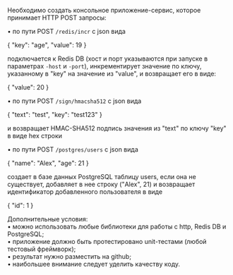 Необходимо создать консольное приложение-сервис, которое принимает HTTP POST запросы: <br>

• по пути POST `/redis/incr` с json вида <br>

{
  "key": "age",
  "value": 19
}<br>

подключается к Redis DB (хост и порт указываются при запуске в параметрах `-host` и `-port`),
инкрементирует значение по ключу, указанному в "key" на значение из "value", и возвращает его в
виде:<br>

{
"value": 20
}<br>

• по пути POST `/sign/hmacsha512` с json вида <br>

{
"text": "test",
"key": "test123"
}<br>

и возвращает HMAC-SHA512 подпись значения из "text" по ключу "key" в виде hex строки <br>

• по пути POST `/postgres/users` с json вида <br>

{
"name": "Alex",
"age": 21
} <br>

создает в базе данных PostgreSQL таблицу users, если она не существует, добавляет в нее строку
("Alex", 21) и возвращает идентификатор добавленного пользователя в виде <br>

{
"id": 1
} <br>

Дополнительные условия:<br>
• можно использовать любые библиотеки для работы с http, Redis DB и PostgreSQL;<br>
• приложение должно быть протестировано unit-тестами (любой тестовый фреймворк);<br>
• результат нужно разместить на github;<br>
• наибольшее внимание следует уделить качеству коду.<br>
